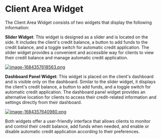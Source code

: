 # Client Area Widget

The Client Area Widget consists of two widgets that display the following information:

**Slider Widget**: This widget is designed as a slider and is located on the side. It includes the client's credit balance, a button to add funds to the credit balance, and a toggle switch for automatic credit application. The slider widget provides a convenient and accessible way for clients to view their credit balance and manage automatic credit application.

[![image-1684357618563.png](https://doc.puq.info/uploads/images/gallery/2023-05/scaled-1680-/image-1684357618563.png)](https://doc.puq.info/uploads/images/gallery/2023-05/image-1684357618563.png)

**Dashboard Panel Widget**: This widget is placed on the client's dashboard and is visible only on the dashboard. Similar to the slider widget, it displays the client's credit balance, a button to add funds, and a toggle switch for automatic credit application. The dashboard panel widget provides an alternative location for clients to access their credit-related information and settings directly from their dashboard.

[![image-1684357640980.png](https://doc.puq.info/uploads/images/gallery/2023-05/scaled-1680-/image-1684357640980.png)](https://doc.puq.info/uploads/images/gallery/2023-05/image-1684357640980.png)

Both widgets offer a user-friendly interface that allows clients to monitor and control their credit balance, add funds when needed, and enable or disable automatic credit application according to their preferences.